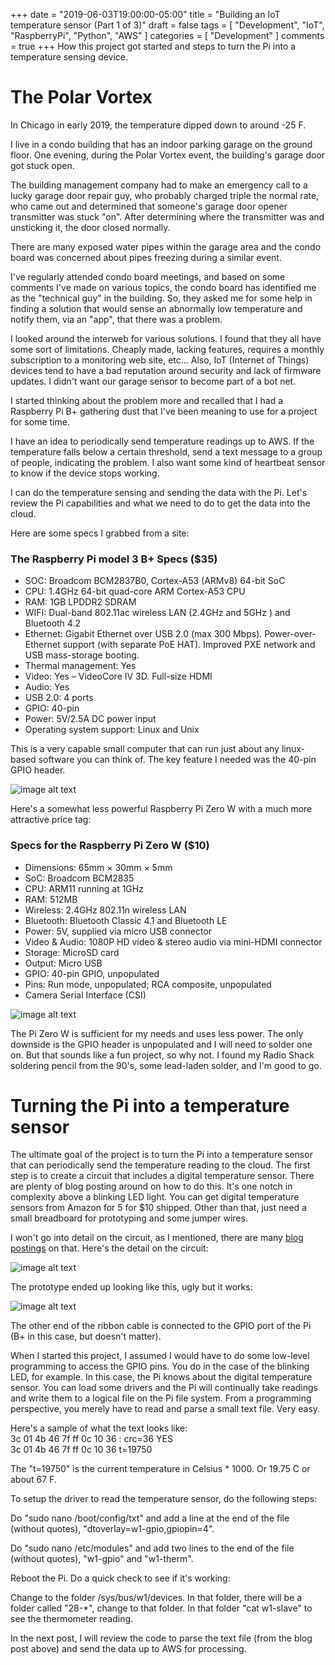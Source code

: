 +++
date = "2019-06-03T19:00:00-05:00"
title = "Building an IoT temperature sensor (Part 1 of 3)"
draft = false
tags = [ "Development", "IoT", "RaspberryPi", "Python", "AWS" ]
categories = [ "Development" ]
comments = true
+++
How this project got started and steps to turn the Pi into a temperature sensing device.
<!--more-->

# The Polar Vortex  

In Chicago in early 2019, the temperature dipped down to around -25 F.  

I live in a condo building that has an indoor parking garage on the ground floor.  One evening, during the Polar Vortex event, the building's garage door got stuck open.  

The building management company had to make an emergency call to a lucky garage door repair guy, who probably charged triple the normal rate, who came out and determined that someone's garage door opener transmitter was stuck "on".  After determining where the transmitter was and unsticking it, the door closed normally.  

There are many exposed water pipes within the garage area and the condo board was concerned about pipes freezing during a similar event.  

I've regularly attended condo board meetings, and based on some comments I've made on various topics, the condo board has identified me as the "technical guy" in the building.  So, they asked me for some help in finding a solution that would sense an abnormally low temperature and notify them, via an "app", that there was a problem.  

I looked around the interweb for various solutions.  I found that they all have some sort of limitations.  Cheaply made, lacking features, requires a monthly subscription to a monitoring web site, etc...  Also, IoT (Internet of Things) devices tend to have a bad reputation around security and lack of firmware updates.  I didn't want our garage sensor to become part of a bot net.  

I started thinking about the problem more and recalled that I had a Raspberry Pi B+ gathering dust that I've been meaning to use for a project for some time.  

I have an idea to periodically send temperature readings up to AWS.  If the temperature falls below a certain threshold, send a text message to a group of people, indicating the problem.  I also want some kind of heartbeat sensor to know if the device stops working.  

I can do the temperature sensing and sending the data with the Pi.  Let's review the Pi capabilities and what we need to do to get the data into the cloud.

Here are some specs I grabbed from a site:  
### The Raspberry Pi model 3 B+ Specs ($35)

* SOC: Broadcom BCM2837B0, Cortex-A53 (ARMv8) 64-bit SoC
* CPU: 1.4GHz 64-bit quad-core ARM Cortex-A53 CPU
* RAM: 1GB LPDDR2 SDRAM
* WIFI: Dual-band 802.11ac wireless LAN (2.4GHz and 5GHz ) and Bluetooth 4.2
* Ethernet: Gigabit Ethernet over USB 2.0 (max 300 Mbps). Power-over-Ethernet support (with separate PoE HAT). Improved PXE network and USB mass-storage booting.
* Thermal management: Yes
* Video: Yes – VideoCore IV 3D. Full-size HDMI
* Audio: Yes
* USB 2.0: 4 ports
* GPIO: 40-pin
* Power: 5V/2.5A DC power input
* Operating system support: Linux and Unix

This is a very capable small computer that can run just about any linux-based software you can think of.  The key feature I needed was the 40-pin GPIO header.  

![image alt text](/images/pi3bplus.png)

Here's a somewhat less powerful Raspberry Pi Zero W with a much more attractive price tag:

### Specs for the Raspberry Pi Zero W ($10)

* Dimensions: 65mm × 30mm × 5mm
* SoC: Broadcom BCM2835
* CPU: ARM11 running at 1GHz
* RAM: 512MB
* Wireless: 2.4GHz 802.11n wireless LAN
* Bluetooth: Bluetooth Classic 4.1 and Bluetooth LE
* Power: 5V, supplied via micro USB connector
* Video & Audio: 1080P HD video & stereo audio via mini-HDMI connector
* Storage: MicroSD card
* Output: Micro USB
* GPIO: 40-pin GPIO, unpopulated
* Pins: Run mode, unpopulated; RCA composite, unpopulated
* Camera Serial Interface (CSI)


![image alt text](/images/pizerow.png)

The Pi Zero W is sufficient for my needs and uses less power.  The only downside is the GPIO header is unpopulated and I will need to solder one on.  But that sounds like a fun project, so why not.  I found my Radio Shack soldering pencil from the 90's, some lead-laden solder, and I'm good to go.  

# Turning the Pi into a temperature sensor  

The ultimate goal of the project is to turn the Pi into a temperature sensor that can periodically send the temperature reading to the cloud.  The first step is to create a circuit that includes a digital temperature sensor.  There are plenty of blog posting around on how to do this.  It's one notch in complexity above a blinking LED light.  You can get digital temperature sensors from Amazon for 5 for $10 shipped.  Other than that, just need a small breadboard for prototyping and some jumper wires.  

I won't go into detail on the circuit, as I mentioned, there are many [blog postings](http://www.circuitbasics.com/raspberry-pi-ds18b20-temperature-sensor-tutorial/) on that.  Here's the detail on the circuit:  

![image alt text](/images/diagram.png)


The prototype ended up looking like this, ugly but it works:  

![image alt text](/images/circuit.png)

The other end of the ribbon cable is connected to the GPIO port of the Pi (B+ in this case, but doesn't matter).  

When I started this project, I assumed I would have to do some low-level programming to access the GPIO pins.  You do in the case of the blinking LED, for example.  In this case, the Pi knows about the digital temperature sensor.  You can load some drivers and the Pi will continually take readings and write them to a logical file on the Pi file system.  From a programming perspective, you merely have to read and parse a small text file.  Very easy.  

Here's a sample of what the text looks like:  
3c 01 4b 46 7f ff 0c 10 36 : crc=36 YES  
3c 01 4b 46 7f ff 0c 10 36 t=19750  

The "t=19750" is the current temperature in Celsius * 1000.  Or 19.75 C or about 67 F.  

To setup the driver to read the temperature sensor, do the following steps:  

Do "sudo nano /boot/config/txt" and add a line at the end of the file (without quotes), "dtoverlay=w1-gpio,gpiopin=4".

Do "sudo nano /etc/modules" and add two lines to the end of the file (without quotes), "w1-gpio" and "w1-therm".  

Reboot the Pi.  Do a quick check to see if it's working:  

Change to the folder /sys/bus/w1/devices.  In that folder, there will be a folder called "28-*", change to that folder.  In that folder "cat w1-slave" to see the thermometer reading.  

In the next post, I will review the code to parse the text file (from the blog post above) and send the data up to AWS for processing.
